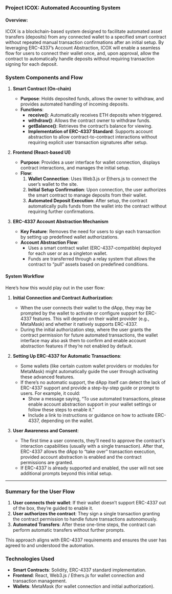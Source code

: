 ### **Project ICOX: Automated Accounting System**

#### **Overview:**
ICOX is a blockchain-based system designed to facilitate automated asset transfers (deposits) from any connected wallet to a specified smart contract without repeated manual transaction confirmations after an initial setup. By leveraging ERC-4337’s Account Abstraction, ICOX will enable a seamless flow for users to connect their wallet once, and, upon approval, allow the contract to automatically handle deposits without requiring transaction signing for each deposit.

### **System Components and Flow**

1. **Smart Contract (On-chain)**
   - **Purpose**: Holds deposited funds, allows the owner to withdraw, and provides automated handling of incoming deposits.
   - **Functions**:
     - **receive()**: Automatically receives ETH deposits when triggered.
     - **withdraw()**: Allows the contract owner to withdraw funds.
     - **getBalance()**: Retrieves the contract’s balance for viewing.
     - **Implementation of ERC-4337 Standard**: Supports account abstraction to allow contract-to-contract interactions without requiring explicit user transaction signatures after setup.

2. **Frontend (React-based UI)**
   - **Purpose**: Provides a user interface for wallet connection, displays contract interactions, and manages the initial setup.
   - **Flow**:
     1. **Wallet Connection**: Uses Web3.js or Ethers.js to connect the user’s wallet to the site.
     2. **Initial Setup Confirmation**: Upon connection, the user authorizes the smart contract to manage deposits from their wallet.
     3. **Automated Deposit Execution**: After setup, the contract automatically pulls funds from the wallet into the contract without requiring further confirmations.

3. **ERC-4337 Account Abstraction Mechanism**
   - **Key Feature**: Removes the need for users to sign each transaction by setting up predefined wallet authorizations.
   - **Account Abstraction Flow**:
     - Uses a smart contract wallet (ERC-4337-compatible) deployed for each user or as a singleton wallet.
     - Funds are transferred through a relay system that allows the contract to “pull” assets based on predefined conditions.

#### **System Workflow**

Here’s how this would play out in the user flow:

1. **Initial Connection and Contract Authorization**:
   - When the user connects their wallet to the dApp, they may be prompted by the wallet to activate or configure support for ERC-4337 features. This will depend on their wallet provider (e.g., MetaMask) and whether it natively supports ERC-4337.
   - During the initial authorization step, where the user grants the contract permission for future automated transactions, the wallet interface may also ask them to confirm and enable account abstraction features if they’re not enabled by default.

2. **Setting Up ERC-4337 for Automatic Transactions**:
   - Some wallets (like certain custom wallet providers or modules for MetaMask) might automatically guide the user through activating these advanced features.
   - If there’s no automatic support, the dApp itself can detect the lack of ERC-4337 support and provide a step-by-step guide or prompt to users. For example, it could:
     - Show a message saying, “To use automated transactions, please enable account abstraction support in your wallet settings or follow these steps to enable it.”
     - Include a link to instructions or guidance on how to activate ERC-4337, depending on the wallet.

3. **User Awareness and Consent**:
   - The first time a user connects, they’ll need to approve the contract's interaction capabilities (usually with a single transaction). After that, ERC-4337 allows the dApp to “take over” transaction execution, provided account abstraction is enabled and the contract permissions are granted.
   - If ERC-4337 is already supported and enabled, the user will not see additional prompts beyond this initial setup.

---

### Summary for the User Flow

1. **User connects their wallet**: If their wallet doesn’t support ERC-4337 out of the box, they’re guided to enable it.
2. **User authorizes the contract**: They sign a single transaction granting the contract permission to handle future transactions autonomously.
3. **Automated Transfers**: After these one-time steps, the contract can perform automatic transfers without further prompts.

This approach aligns with ERC-4337 requirements and ensures the user has agreed to and understood the automation.

### **Technologies Used**
- **Smart Contracts**: Solidity, ERC-4337 standard implementation.
- **Frontend**: React, Web3.js / Ethers.js for wallet connection and transaction management.
- **Wallets**: MetaMask (for wallet connection and initial authorization).


